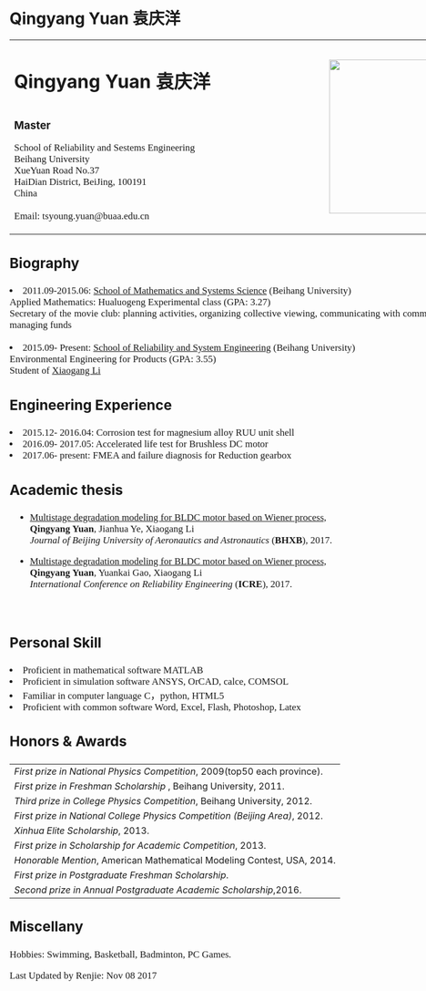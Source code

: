 # Qingyang Yuan 袁庆洋
<html>
	<style>
		div{
            width: 840px;
            font-size: 21px;
            margin: 0 auto;
            margin-bottom: 30px;
            text-align: justify;
        }
        p{
            font-family:"century gothic";font-size: 17px;
        }
        li        {font-family:"century gothic";font-size: 17px;}
    </style>
	<head>
		<meta charset="utf-8" />
		<title>
			Yuan
		</title>
<div id="name">
<table border="0" >
	<tbody>
		<tr>
			<td width="560">
				<h1>Qingyang Yuan 袁庆洋<h1>
				<h3>Master</h3>
			  <p>School of Reliability and Sestems Engineering</br>
					Beihang University </br>
          XueYuan Road No.37 </br>
          HaiDian District, BeiJing, 100191 </br>
          China </br>
          </br>
				Email: tsyoung.yuan@buaa.edu.cn</p>
				<td>
				<img src="./img/a.jpg" border="0" width="270"></br>
				</td>			
		</tr>
	</tbody>
</table>
</div>
</head>
<body>
<div id="biography">
<h3>Biography</h3>
<p>
  <li>2011.09-2015.06: <a href="http://smss.buaa.edu.cn/">School of Mathematics and Systems Science</a> (Beihang University)
  	</br>Applied Mathematics: Hualuogeng Experimental class (GPA: 3.27)
  </br>Secretary of the movie club: planning activities, organizing collective viewing, communicating with community members, managing funds </br></br>
  <li>2015.09- Present: <a href="http://rse.buaa.edu.cn/">School of Reliability and System Engineering</a> (Beihang University)  
  </br>Environmental Engineering for Products (GPA: 3.55)  </br>Student of <a href="http://rse.buaa.edu.cn/teacher/lixiaogang.html">Xiaogang Li</a></li>
</p>
</div>
<div id="Engineering Experience">
<h3>Engineering Experience</h3>
    <li> 2015.12- 2016.04: Corrosion test for magnesium alloy RUU unit shell </li>
    <li> 2016.09- 2017.05: Accelerated life test for Brushless DC motor</li>
    <li> 2017.06- present: FMEA and failure diagnosis for Reduction gearbox</li>
</div>

<div id="publications">
<h3>Academic thesis</h3>
<ul>
  <li>
    <a href="./papers/BLDC电机温度退化多段维纳过程建模.pdf">Multistage degradation modeling for BLDC motor based on Wiener process,</br></a>
    <b>Qingyang Yuan</b>, Jianhua Ye, Xiaogang Li</br>
    <em>Journal of Beijing University of Aeronautics and Astronautics</em> (<b>BHXB</b>), 2017. </br>
    <p style="margin-top:3px"></p>
  </li>
   <li>
    <a href="./papers/Multistage degradation modeling for BLDC motor based on Wiener process(RE04).pdf">Multistage degradation modeling for BLDC motor based on Wiener process,</br></a>
     <b>Qingyang Yuan</b>, Yuankai Gao, Xiaogang Li</br>
    <em>International Conference on Reliability Engineering</em> (<b>ICRE</b>), 2017. </br>
    <p style="margin-top:3px"></p>
  </li>
    </br>
</ul>
</div>
<div id="skill">
<h3>Personal Skill</h3>
    <li> Proficient in mathematical software MATLAB</li>
    <li> Proficient in simulation software ANSYS, OrCAD, calce, COMSOL</li>
    <li> Familiar in computer language C，python, HTML5</li>
    <li> Proficient with common software Word, Excel, Flash, Photoshop, Latex</li>
</div>
<div id="awards">
<h3>Honors & Awards</h3>
<table style="border-spacing:3px";>
	<tbody>
		<tr><td><i>First prize in National Physics Competition</i>, 2009(top50 each province).</td></tr>
		<tr><td><I>First prize in Freshman Scholarship</I> , Beihang University, 2011.</td></tr>
		<tr><td><I>Third prize in College Physics Competition</I>,  Beihang University, 2012.</td></tr>
	    <tr><td><I>First prize in National College Physics Competition (Beijing Area)</I>, 2012.</td></tr>
	    <tr><td><I>Xinhua Elite Scholarship</I>, 2013.</td></tr>
		<tr><td><I>First prize in Scholarship for Academic Competition</I>, 2013.</td></tr>
		<tr><td><I>Honorable Mention</I>, American Mathematical Modeling Contest</a>, USA, 2014.</td></tr>
		<tr><td><I>First prize in Postgraduate Freshman Scholarship</I>.</td></tr>
		<tr><td><I>Second prize in Annual Postgraduate Academic Scholarship</I>,2016.</td></tr>
	</tbody>
</table>
</div>
<div id="habbits">
<h3>Miscellany</h3>
<p>Hobbies: Swimming, Basketball, Badminton, PC Games.</p>

<p>Last Updated by Renjie: Nov 08 2017</p>
<div id="footer">
	<div id="footer-text"></div>
</div>
</div>
</body>
</html>

